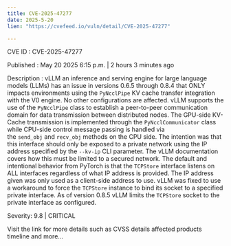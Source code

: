 ```yaml
---
title: CVE-2025-47277
date: 2025-5-20
lien: "https://cvefeed.io/vuln/detail/CVE-2025-47277"

---
```


CVE ID : CVE-2025-47277

Published :  May 20
2025
6:15 p.m. | 2 hours
3 minutes ago

Description : vLLM
an inference and serving engine for large language models (LLMs)
has an issue in versions 0.6.5 through 0.8.4 that ONLY impacts environments using the `PyNcclPipe` KV cache transfer integration with the V0 engine. No other configurations are affected. vLLM supports the use of the `PyNcclPipe` class to establish a peer-to-peer communication domain for data transmission between distributed nodes. The GPU-side KV-Cache transmission is implemented through the `PyNcclCommunicator` class
while CPU-side control message passing is handled via the `send_obj` and `recv_obj` methods on the CPU side.​ The intention was that this interface should only be exposed to a private network using the IP address specified by the `--kv-ip` CLI parameter. The vLLM documentation covers how this must be limited to a secured network. The default and intentional behavior from PyTorch is that the `TCPStore` interface listens on ALL interfaces
regardless of what IP address is provided. The IP address given was only used as a client-side address to use. vLLM was fixed to use a workaround to force the `TCPStore` instance to bind its socket to a specified private interface. As of version 0.8.5
vLLM limits the `TCPStore` socket to the private interface as configured.

Severity: 9.8 | CRITICAL

Visit the link for more details
such as CVSS details
affected products
timeline
and more...
